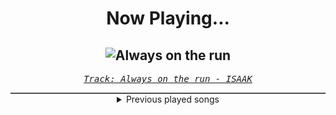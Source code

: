<div align="center"> 
<h1>Now Playing...</h1>

![Always on the run](https://i.scdn.co/image/ab67616d00001e02a598c7307ed639bd1aba9fd9)
--
_<samp><a href="https://open.spotify.com/track/3BJ0uXKEz9fUxCbZle1rCE">Track: Always on the run - ISAAK</a></samp>_

<div style="border: 1px #4B5054 solid"></div>
<details>
  <summary>
    Previous played songs
  </summary>
  <table>
    <thead>
      <tr>
        <th>
          Artist
        </th>
        <th>
          Song
        </th>
        <th>
          Link
        </th>
      </tr>
    </thead>
    <tbody>
      <tr><td>ISAAK</td><td>Always on the run</td><td><a href="https://open.spotify.com/track/3BJ0uXKEz9fUxCbZle1rCE">https://open.spotify.com/track/3BJ0uXKEz9fUxCbZle1rCE</a></td></tr><tr><td>Gåte</td><td>Ulveham</td><td><a href="https://open.spotify.com/track/6awPQdcqY8IYdHzqhEYm3s">https://open.spotify.com/track/6awPQdcqY8IYdHzqhEYm3s</a></td></tr><tr><td>Bambie Thug</td><td>Doomsday Blue</td><td><a href="https://open.spotify.com/track/7qiEoVlFjb3KaytT2zgK1g">https://open.spotify.com/track/7qiEoVlFjb3KaytT2zgK1g</a></td></tr><tr><td>Nutsa</td><td>Firefighter</td><td><a href="https://open.spotify.com/track/5Ekw4o2ecrOCBF5rGB7KXs">https://open.spotify.com/track/5Ekw4o2ecrOCBF5rGB7KXs</a></td></tr><tr><td>Raiven</td><td>Veronika</td><td><a href="https://open.spotify.com/track/5M2L5RqF8zRvFwPUrQ1tX6">https://open.spotify.com/track/5M2L5RqF8zRvFwPUrQ1tX6</a></td></tr><tr><td>Kaleen</td><td>We Will Rave</td><td><a href="https://open.spotify.com/track/1QpWQMKfQ44QUN1dEg65T8">https://open.spotify.com/track/1QpWQMKfQ44QUN1dEg65T8</a></td></tr><tr><td>Aiko</td><td>Pedestal - Eurovision version</td><td><a href="https://open.spotify.com/track/0XzSKAgVOdtMSfzYY0qtAb">https://open.spotify.com/track/0XzSKAgVOdtMSfzYY0qtAb</a></td></tr><tr><td>Marina Satti</td><td>ZARI</td><td><a href="https://open.spotify.com/track/4sDLQ5atDUHhbikD1UQ2mW">https://open.spotify.com/track/4sDLQ5atDUHhbikD1UQ2mW</a></td></tr><tr><td>Ladaniva</td><td>Jako</td><td><a href="https://open.spotify.com/track/2MiEtw8UquKvxOwu47oTMu">https://open.spotify.com/track/2MiEtw8UquKvxOwu47oTMu</a></td></tr><tr><td>Sleep Token</td><td>Blood Sport</td><td><a href="https://open.spotify.com/track/30uhVtb7vfBoUkyGpcvYGJ">https://open.spotify.com/track/30uhVtb7vfBoUkyGpcvYGJ</a></td></tr><tr><td>Sleep Token</td><td>Granite</td><td><a href="https://open.spotify.com/track/4mxiv6HQfhqgIuN5iOONQd">https://open.spotify.com/track/4mxiv6HQfhqgIuN5iOONQd</a></td></tr><tr><td>Sleep Token</td><td>The Offering</td><td><a href="https://open.spotify.com/track/1lXAzSbRH4VXrqgFuPQSFp">https://open.spotify.com/track/1lXAzSbRH4VXrqgFuPQSFp</a></td></tr><tr><td>Sleep Token</td><td>Dark Signs</td><td><a href="https://open.spotify.com/track/39I8byKcHBzTQbtbxTBSM7">https://open.spotify.com/track/39I8byKcHBzTQbtbxTBSM7</a></td></tr><tr><td>Sleep Token</td><td>Jaws</td><td><a href="https://open.spotify.com/track/2GPdGwBnFfruzFbJPd7uQS">https://open.spotify.com/track/2GPdGwBnFfruzFbJPd7uQS</a></td></tr><tr><td>Sleep Token</td><td>Calcutta</td><td><a href="https://open.spotify.com/track/55H5OIdnR0H5MTsWfTP63E">https://open.spotify.com/track/55H5OIdnR0H5MTsWfTP63E</a></td></tr><tr><td>Sleep Token</td><td>Higher</td><td><a href="https://open.spotify.com/track/2S4q08im3SvocGZulxj2cP">https://open.spotify.com/track/2S4q08im3SvocGZulxj2cP</a></td></tr><tr><td>Sleep Token</td><td>Chokehold</td><td><a href="https://open.spotify.com/track/1Uifdytv882RtTn6Gr4xAA">https://open.spotify.com/track/1Uifdytv882RtTn6Gr4xAA</a></td></tr><tr><td>Sleep Token</td><td>Give</td><td><a href="https://open.spotify.com/track/1LzRiE4LCTF80qZectiltH">https://open.spotify.com/track/1LzRiE4LCTF80qZectiltH</a></td></tr><tr><td>Sleep Token</td><td>Mine</td><td><a href="https://open.spotify.com/track/3mkxroy1t6J9HGywwjjE5a">https://open.spotify.com/track/3mkxroy1t6J9HGywwjjE5a</a></td></tr><tr><td>breakk.away</td><td>Outside</td><td><a href="https://open.spotify.com/track/5w4XPMyvehdEJdtU4ZU67B">https://open.spotify.com/track/5w4XPMyvehdEJdtU4ZU67B</a></td></tr>
    </tbody>
  </table>
</details>

</div>
